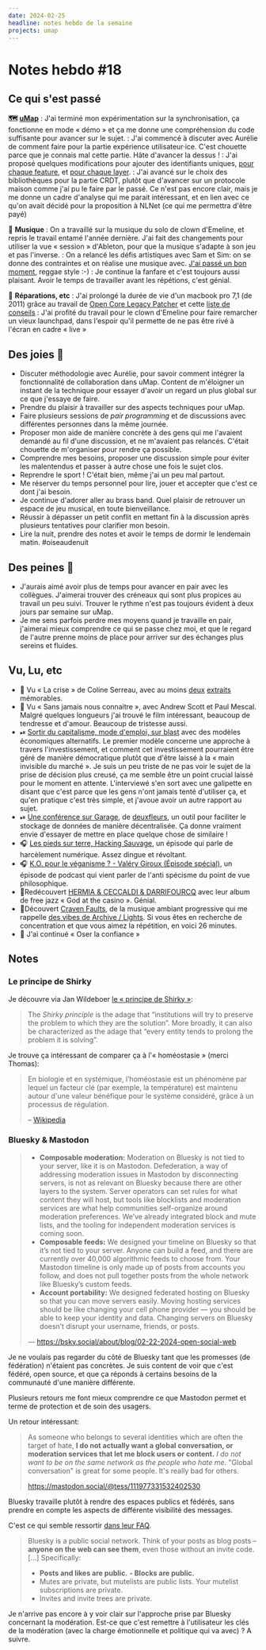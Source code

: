 ```yaml
---
date: 2024-02-25
headline: notes hebdo de la semaine
projects: umap
---
```

# Notes hebdo #18

## Ce qui s'est passé

**🗺️ [uMap](https://umap-projet.org)**
: J'ai terminé mon expérimentation sur la synchronisation, ça fonctionne en mode « démo » et ça me donne une compréhension du code suffisante pour avancer sur le sujet.
: J'ai commencé à discuter avec Aurélie de comment faire pour la partie expérience utilisateur·ice. C'est chouette parce que je connais mal cette partie. Hâte d'avancer la dessus !
: J'ai proposé quelques modifications pour ajouter des identifiants uniques, [pour chaque feature](https://github.com/umap-project/umap/pull/1649), et [pour chaque layer](https://github.com/umap-project/umap/pull/1630).
: J'ai avancé sur le choix des bibliothèques pour la partie CRDT, plutôt que d'avancer sur un protocole maison comme j'ai pu le faire par le passé. Ce n'est pas encore clair, mais je me donne un cadre d'analyse qui me parait intéressant, et en lien avec ce qu'on avait décidé pour la proposition à NLNet (ce qui me permettra d'être payé)

🎵 **Musique**
: On a travaillé sur la musique du solo de clown d'Emeline, et repris le travail entamé l'année dernière. J'ai fait des changements pour utiliser la vue « session » d'Ableton, pour que la musique s'adapte à son jeu et pas l'inverse. 
: On a relancé les défis artistiques avec Sam et Sim: on se donne des contraintes et on réalise une musique avec. [J'ai passé un bon moment](https://soundcloud.com/the-lost-triangle/du-souffle), reggae style :-)
: Je continue la fanfare et c'est toujours aussi plaisant. Avoir le temps de travailler avant les répétions, c'est génial.

🧰 **Réparations, etc**
: J'ai prolongé la durée de vie d'un macbook pro 7,1 (de 2011) grâce au travail de [Open Core Legacy Patcher](https://dortania.github.io/OpenCore-Legacy-Patcher/) et cette [liste de conseils](https://gist.github.com/wolfiediscord/d02d5d30898c8cacd6b5c1ab83af95b9#Discord-Servers-for-Support)
: J'ai profité du travail pour le clown d'Emeline pour faire remarcher un vieux launchpad, dans l'espoir qu'il permette de ne pas être rivé à l'écran en cadre « live »
## Des joies 🤗

- Discuter méthodologie avec Aurélie, pour savoir comment intégrer la fonctionnalité de collaboration dans uMap. Content de m'éloigner un instant de la technique pour essayer d'avoir un regard un plus global sur ce que j'essaye de faire.
- Prendre du plaisir à travailler sur des aspects techniques pour uMap.
- Faire plusieurs sessions de *pair programming* et de discussions avec différentes personnes dans la même journée.
- Proposer mon aide de manière concrète à des gens qui me l'avaient demandé au fil d'une discussion, et ne m'avaient pas relancés. C'était chouette de m'organiser pour rendre ça possible.
- Comprendre mes besoins, proposer une discussion simple pour éviter les malentendus et passer à autre chose une fois le sujet clos.
- Reprendre le sport ! C'était bien, même j'ai un peu mal partout.
- Me réserver du temps personnel pour lire, jouer et accepter que c'est ce dont j'ai besoin.
- Je continue d'adorer aller au brass band. Quel plaisir de retrouver un espace de jeu musical, en toute bienveillance.
- Réussir à dépasser un petit conflit en mettant fin à la discussion après plusieurs tentatives pour clarifier mon besoin.
- Lire la nuit, prendre des notes et avoir le temps de dormir le lendemain matin. #oiseaudenuit

## Des peines 😬

- J'aurais aimé avoir plus de temps pour avancer en pair avec les collègues. J'aimerai trouver des créneaux qui sont plus propices au travail un peu suivi. Trouver le rythme n'est pas toujours évident à deux jours par semaine sur uMap.
- Je me sens parfois perdre mes moyens quand je travaille en pair, j'aimerai mieux comprendre ce qui se passe chez moi, et que le regard de l'autre prenne moins de place pour arriver sur des échanges plus sereins et fluides.

## Vu, Lu, etc

- 🍿 Vu « La crise » de Coline Serreau, avec au moins [deux](https://www.youtube.com/watch?v=YxwWFIkXcuA) [extraits](https://www.youtube.com/watch?v=rIP7e0IZL9I) mémorables.
- 🍿 Vu « Sans jamais nous connaitre », avec Andrew Scott et Paul Mescal. Malgré quelques longueurs j'ai trouvé le film intéressant, beaucoup de tendresse et d'amour. Beaucoup de tristesse aussi.
- ⏯ [Sortir du capitalisme, mode d'emploi, sur blast](https://www.youtube.com/watch?app=desktop&v=PrWDrTLB7fU&feature=youtu.be) avec des modèles économiques alternatifs. Le premier modèle concerne une approche à travers l'investissement, et comment cet investissement pourraient être géré de manière démocratique plutôt que d'être laissé à la « main invisible du marché ». Je suis un peu triste de ne pas voir le sujet de la prise de décision plus creusé, ça me semble être un point crucial laissé pour le moment en attente. L'interviewé s'en sort avec une galipette en disant que c'est parce que les gens n'ont jamais tenté d'utiliser ça, et qu'en pratique c'est très simple, et j'avoue avoir un autre rapport au sujet.
- ⏯ [Une conférence sur Garage](https://fosdem.org/2024/schedule/event/fosdem-2024-3009-advances-in-garage-the-low-tech-storage-platform-for-geo-distributed-clusters/), de [deuxfleurs](https://deuxfleurs.fr), un outil pour faciliter le stockage de données de manière décentralisée. Ça donne vraiment envie d'essayer de mettre en place quelque chose de similaire !
- 🎧 [Les pieds sur terre, Hacking Sauvage](https://www.radiofrance.fr/franceculture/podcasts/les-pieds-sur-terre/hacking-sauvage-7643861), un épisode qui parle de harcèlement numérique. Assez dingue et révoltant.
- 🎧 [K.O. pour le véganisme ? - Valéry Giroux (Épisode spécial)](https://www.youtube.com/watch?v=BgC68CR1qN4), un épisode de podcast qui vient parler de l'anti spécisme du point de vue philosophique.
- 🎵Redécouvert [HERMIA & CECCALDI & DARRIFOURCQ](https://babel-label.bandcamp.com/track/ho-chi-minh) avec leur album de free jazz « God at the casino ». Génial.
- 🎵Découvert [Craven Faults](https://www.youtube.com/watch?v=KRT-tIn9yeE), de la musique ambiant progressive qui me rappelle [des vibes de Archive / Lights](https://www.youtube.com/watch?v=yLuOzNeHw5I). Si vous êtes en recherche de concentration et que vous aimez la répétition, en voici 26 minutes.
- 📖 J'ai continué « Oser la confiance »

## Notes

### Le principe de Shirky

Je découvre via Jan Wildeboer [le « principe de Shirky »](https://effectiviology.com/shirky-principle/):

> The _Shirky principle_ is the adage that “institutions will try to preserve the problem to which they are the solution”. More broadly, it can also be characterized as the adage that “every entity tends to prolong the problem it is solving”.

Je trouve ça intéressant de comparer ça à l'« homéostasie » (merci Thomas):

> En biologie et en systémique, l’homéostasie est un phénomène par lequel un facteur clé (par exemple, la température) est maintenu autour d'une valeur bénéfique pour le système considéré, grâce à un processus de régulation. 
> 
> – [Wikipedia](https://fr.wikipedia.org/wiki/Hom%C3%A9ostasie)

### Bluesky & Mastodon

> - **Composable moderation:** Moderation on Bluesky is not tied to your server, like it is on Mastodon. Defederation, a way of addressing moderation issues in Mastodon by disconnecting servers, is not as relevant on Bluesky because there are other layers to the system. Server operators can set rules for what content they will host, but tools like blocklists and moderation services are what help communities self-organize around moderation preferences. We’ve already integrated block and mute lists, and the tooling for independent moderation services is coming soon.
> - **Composable feeds:** We designed your timeline on Bluesky so that it’s not tied to your server. Anyone can build a feed, and there are currently over 40,000 algorithmic feeds to choose from. Your Mastodon timeline is only made up of posts from accounts you follow, and does not pull together posts from the whole network like Bluesky’s custom feeds.
> - **Account portability:** We designed federated hosting on Bluesky so that you can move servers easily. Moving hosting services should be like changing your cell phone provider — you should be able to keep your identity and data. Changing servers on Bluesky doesn’t disrupt your username, friends, or posts.
> 
> — https://bsky.social/about/blog/02-22-2024-open-social-web

Je ne voulais pas regarder du côté de Bluesky tant que les promesses (de fédération) n'étaient pas concrètes. Je suis content de voir que c'est fédéré, open source, et que ça réponds à certains besoins de la communauté d'une manière différente.

Plusieurs retours me font mieux comprendre ce que Mastodon permet et terme de protection et de soin des usagers.

Un retour intéressant:

> As someone who belongs to several identities which are often the target of hate, **I do not actually want a global conversation, or moderation services that let me block users or content.**
> *I do not want to be on the same network as the people who hate me.*
> "Global conversation" is great for some people. It's really bad for others.
> 
> https://mastodon.social/@tess/111977331532402530

Bluesky travaille plutôt à rendre des espaces publics et fédérés, sans prendre en compte les aspects de différente visibilité des messages.

C'est ce qui semble ressortir [dans leur FAQ](https://bsky.social/about/blog/5-19-2023-user-faq). 

> Bluesky is a public social network. Think of your posts as blog posts – **anyone on the web can see them**, even those without an invite code.
> [...]
> Specifically:
> - **Posts and likes are public.**
> **- Blocks are public.**
> - Mutes are private, but mutelists are public lists. Your mutelist subscriptions are private.
> - Invites and invite trees are private.

Je n'arrive pas encore à y voir clair sur l'approche prise par Bluesky concernant la modération. Est-ce que c'est remettre à l'utilisateur les clés de la modération (avec la charge émotionnelle et politique qui va avec) ? A suivre.